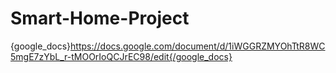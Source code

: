 # Smart-Home-Project
{google_docs}https://docs.google.com/document/d/1iWGGRZMYOhTtR8WC5mgE7zYbL_r-tMOOrIoQCJrEC98/edit{/google_docs}

